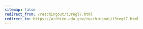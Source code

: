 ```yaml
---
sitemap: false 
redirect_from: /reachingout/t3regl7.html 
redirect_to: https://archive.ada.gov/reachingout/t3regl7.html 
---
```

